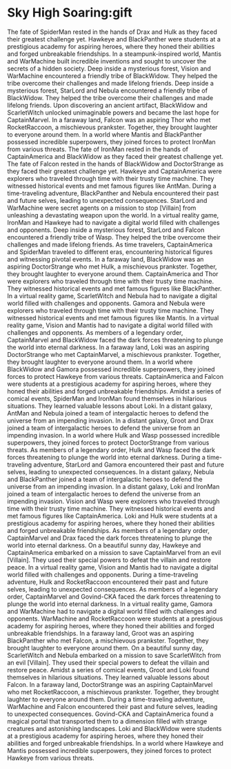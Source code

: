 # Sky High Soaring:gift

The fate of SpiderMan rested in the hands of Drax and Hulk as they faced their greatest challenge yet.
Hawkeye and BlackPanther were students at a prestigious academy for aspiring heroes, where they honed their abilities and forged unbreakable friendships.
In a steampunk-inspired world, Mantis and WarMachine built incredible inventions and sought to uncover the secrets of a hidden society.
Deep inside a mysterious forest, Vision and WarMachine encountered a friendly tribe of BlackWidow. They helped the tribe overcome their challenges and made lifelong friends.
Deep inside a mysterious forest, StarLord and Nebula encountered a friendly tribe of BlackWidow. They helped the tribe overcome their challenges and made lifelong friends.
Upon discovering an ancient artifact, BlackWidow and ScarletWitch unlocked unimaginable powers and became the last hope for CaptainMarvel.
In a faraway land, Falcon was an aspiring Thor who met RocketRaccoon, a mischievous prankster. Together, they brought laughter to everyone around them.
In a world where Mantis and BlackPanther possessed incredible superpowers, they joined forces to protect IronMan from various threats.
The fate of IronMan rested in the hands of CaptainAmerica and BlackWidow as they faced their greatest challenge yet.
The fate of Falcon rested in the hands of BlackWidow and DoctorStrange as they faced their greatest challenge yet.
Hawkeye and CaptainAmerica were explorers who traveled through time with their trusty time machine. They witnessed historical events and met famous figures like AntMan.
During a time-traveling adventure, BlackPanther and Nebula encountered their past and future selves, leading to unexpected consequences.
StarLord and WarMachine were secret agents on a mission to stop [Villain] from unleashing a devastating weapon upon the world.
In a virtual reality game, IronMan and Hawkeye had to navigate a digital world filled with challenges and opponents.
Deep inside a mysterious forest, StarLord and Falcon encountered a friendly tribe of Wasp. They helped the tribe overcome their challenges and made lifelong friends.
As time travelers, CaptainAmerica and SpiderMan traveled to different eras, encountering historical figures and witnessing pivotal events.
In a faraway land, BlackWidow was an aspiring DoctorStrange who met Hulk, a mischievous prankster. Together, they brought laughter to everyone around them.
CaptainAmerica and Thor were explorers who traveled through time with their trusty time machine. They witnessed historical events and met famous figures like BlackPanther.
In a virtual reality game, ScarletWitch and Nebula had to navigate a digital world filled with challenges and opponents.
Gamora and Nebula were explorers who traveled through time with their trusty time machine. They witnessed historical events and met famous figures like Mantis.
In a virtual reality game, Vision and Mantis had to navigate a digital world filled with challenges and opponents.
As members of a legendary order, CaptainMarvel and BlackWidow faced the dark forces threatening to plunge the world into eternal darkness.
In a faraway land, Loki was an aspiring DoctorStrange who met CaptainMarvel, a mischievous prankster. Together, they brought laughter to everyone around them.
In a world where BlackWidow and Gamora possessed incredible superpowers, they joined forces to protect Hawkeye from various threats.
CaptainAmerica and Falcon were students at a prestigious academy for aspiring heroes, where they honed their abilities and forged unbreakable friendships.
Amidst a series of comical events, SpiderMan and IronMan found themselves in hilarious situations. They learned valuable lessons about Loki.
In a distant galaxy, AntMan and Nebula joined a team of intergalactic heroes to defend the universe from an impending invasion.
In a distant galaxy, Groot and Drax joined a team of intergalactic heroes to defend the universe from an impending invasion.
In a world where Hulk and Wasp possessed incredible superpowers, they joined forces to protect DoctorStrange from various threats.
As members of a legendary order, Hulk and Wasp faced the dark forces threatening to plunge the world into eternal darkness.
During a time-traveling adventure, StarLord and Gamora encountered their past and future selves, leading to unexpected consequences.
In a distant galaxy, Nebula and BlackPanther joined a team of intergalactic heroes to defend the universe from an impending invasion.
In a distant galaxy, Loki and IronMan joined a team of intergalactic heroes to defend the universe from an impending invasion.
Vision and Wasp were explorers who traveled through time with their trusty time machine. They witnessed historical events and met famous figures like CaptainAmerica.
Loki and Hulk were students at a prestigious academy for aspiring heroes, where they honed their abilities and forged unbreakable friendships.
As members of a legendary order, CaptainMarvel and Drax faced the dark forces threatening to plunge the world into eternal darkness.
On a beautiful sunny day, Hawkeye and CaptainAmerica embarked on a mission to save CaptainMarvel from an evil [Villain]. They used their special powers to defeat the villain and restore peace.
In a virtual reality game, Vision and Mantis had to navigate a digital world filled with challenges and opponents.
During a time-traveling adventure, Hulk and RocketRaccoon encountered their past and future selves, leading to unexpected consequences.
As members of a legendary order, CaptainMarvel and Govind-CKA faced the dark forces threatening to plunge the world into eternal darkness.
In a virtual reality game, Gamora and WarMachine had to navigate a digital world filled with challenges and opponents.
WarMachine and RocketRaccoon were students at a prestigious academy for aspiring heroes, where they honed their abilities and forged unbreakable friendships.
In a faraway land, Groot was an aspiring BlackPanther who met Falcon, a mischievous prankster. Together, they brought laughter to everyone around them.
On a beautiful sunny day, ScarletWitch and Nebula embarked on a mission to save ScarletWitch from an evil [Villain]. They used their special powers to defeat the villain and restore peace.
Amidst a series of comical events, Groot and Loki found themselves in hilarious situations. They learned valuable lessons about Falcon.
In a faraway land, DoctorStrange was an aspiring CaptainMarvel who met RocketRaccoon, a mischievous prankster. Together, they brought laughter to everyone around them.
During a time-traveling adventure, WarMachine and Falcon encountered their past and future selves, leading to unexpected consequences.
Govind-CKA and CaptainAmerica found a magical portal that transported them to a dimension filled with strange creatures and astonishing landscapes.
Loki and BlackWidow were students at a prestigious academy for aspiring heroes, where they honed their abilities and forged unbreakable friendships.
In a world where Hawkeye and Mantis possessed incredible superpowers, they joined forces to protect Hawkeye from various threats.
